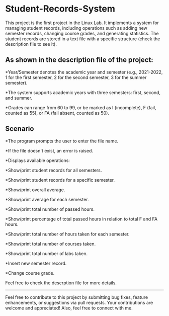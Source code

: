 # Student-Records-System
This project is the first project in the Linux Lab. It implements a system for managing student records, including operations such as adding new semester records, changing course grades, and generating statistics. The student records are stored in a text file with a specific structure (check the description file to see it).

As shown in the description file of the project:
---
*Year/Semester denotes the academic year and semester (e.g., 2021-2022, 1 for the first semester, 2 for the second semester, 3 for the summer semester).

*The system supports academic years with three semesters: first, second, and summer.

*Grades can range from 60 to 99, or be marked as I (incomplete), F (fail, counted as 55), or FA (fail absent, counted as 50).

Scenario
---
*The program prompts the user to enter the file name.

*If the file doesn't exist, an error is raised.

*Displays available operations:

*Show/print student records for all semesters.

*Show/print student records for a specific semester.

*Show/print overall average.

*Show/print average for each semester.

*Show/print total number of passed hours.

*Show/print percentage of total passed hours in relation to total F and FA hours.

*Show/print total number of hours taken for each semester.

*Show/print total number of courses taken.

*Show/print total number of labs taken.

*Insert new semester record.

*Change course grade.

Feel free to check the descrption file for more details.
****
Feel free to contribute to this project by submitting bug fixes, feature enhancements, or suggestions via pull requests. Your contributions are welcome and appreciated! Also, feel free to connect with me.
